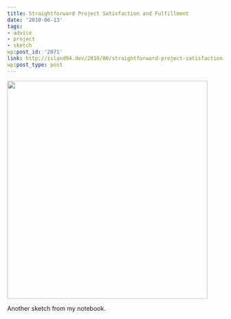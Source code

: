 ```yaml
---
title: Straightforward Project Satisfaction and Fulfillment
date: '2010-06-13'
tags:
- advice
- project
- sketch
wp:post_id: '2071'
link: http://island94.dev/2010/06/straightforward-project-satisfaction-and-fulfillment/
wp:post_type: post
---
```


<a href="http://www.island94.org/wp-content/uploads/2010/06/success-venn.png"><img class="aligncenter size-full wp-image-2073" title="success-venn" src="http://www.island94.org/wp-content/uploads/2010/06/success-venn.png" alt="" width="466" height="506" /></a>

Another sketch from my notebook.
